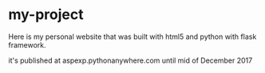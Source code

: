 # my-project

Here is my personal website that was built with html5 and python with flask framework.

it's published at aspexp.pythonanywhere.com until mid of December 2017
